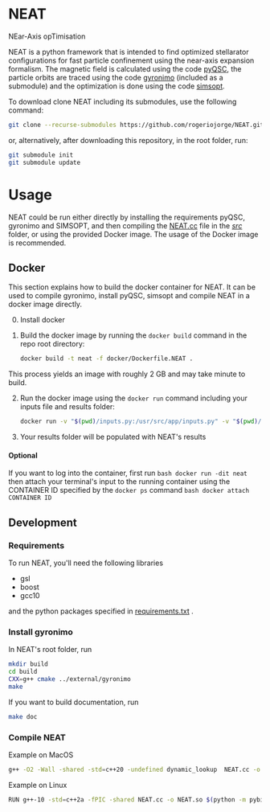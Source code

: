 # **NEAT**
NEar-Axis opTimisation

NEAT is a python framework that is intended to find optimized stellarator configurations for fast particle confinement using the near-axis expansion formalism.
The magnetic field is calculated using the code [pyQSC](https://github.com/landreman/pyQSC/), the particle orbits are traced using the code [gyronimo](https://github.com/prodrigs/gyronimo) (included as a submodule) and the optimization is done using the code [simsopt](https://github.com/hiddenSymmetries/).

To download clone NEAT including its submodules, use the following command:

```bash
git clone --recurse-submodules https://github.com/rogeriojorge/NEAT.git
```
or, alternatively, after downloading this repository, in the root folder, run:

```bash
git submodule init
git submodule update
```

# Usage

NEAT could be run either directly by installing the requirements pyQSC, gyronimo and SIMSOPT, and then compiling the [NEAT.cc](src/NEAT.cc) file in the *[src](src/)* folder, or using the provided Docker image. The usage of the Docker image is recommended.

## Docker

This section explains how to build the docker container for NEAT. It can be used to compile gyronimo, install pyQSC, simsopt and compile NEAT in a docker image directly.

0. Install docker

1. Build the docker image by running the `docker build` command in the repo root directory:
   ```bash
   docker build -t neat -f docker/Dockerfile.NEAT .
   ```
This process yields an image with roughly 2 GB and may take minute to build.

2. Run the docker image using the `docker run` command including your inputs file and results folder:
    ``` bash
    docker run -v "$(pwd)/inputs.py:/usr/src/app/inputs.py" -v "$(pwd)/results:/usr/src/app/results" neat
    ```

3. Your results folder will be populated with NEAT's results

#### Optional
If you want to log into the container, first run
    ```bash
    docker run -dit neat
    ```
    then attach your terminal's input to the running container using the CONTAINER ID specified by the `docker ps` command
    ``` bash
    docker attach CONTAINER ID
    ```

## Development

### Requirements
To run NEAT, you'll need the following libraries

* gsl
* boost
* gcc10

and the python packages specified in [requirements.txt](requirements.txt) .

### Install gyronimo
In NEAT's root folder, run
```bash
mkdir build
cd build
CXX=g++ cmake ../external/gyronimo
make
```
If you want to build documentation, run
```bash
make doc
```

### Compile NEAT

Example on MacOS

```bash
g++ -O2 -Wall -shared -std=c++20 -undefined dynamic_lookup  NEAT.cc -o NEAT.so $(python3 -m pybind11 --includes) -I/opt/local/include -L/opt/local/lib -lgsl -L../build -lgyronimo -I../external/gyronimo/ -Wl,-rpath ../build
```

Example on Linux

```bash
RUN g++-10 -std=c++2a -fPIC -shared NEAT.cc -o NEAT.so $(python -m pybind11 --includes) -L/usr/lib -lgsl -L../build -lgyronimo -I../external/gyronimo -Wl,-rpath ../build
```
